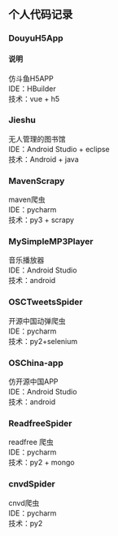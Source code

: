 ## 个人代码记录
### DouyuH5App
#### 说明  
仿斗鱼H5APP  
IDE：HBuilder  
技术：vue + h5  
### Jieshu
无人管理的图书馆  
IDE：Android Studio + eclipse  
技术：Android + java  
### MavenScrapy  
maven爬虫  
IDE：pycharm  
技术：py3 + scrapy  
### MySimpleMP3Player  
音乐播放器  
IDE：Android Studio  
技术：android  
### OSCTweetsSpider
开源中国动弹爬虫  
IDE：pycharm  
技术：py2+selenium  
### OSChina-app
仿开源中国APP  
IDE：Android Studio  
技术：android  
### ReadfreeSpider
readfree 爬虫  
IDE：pycharm  
技术：py2 + mongo  
### cnvdSpider
cnvd爬虫  
IDE：pycharm  
技术：py2  
